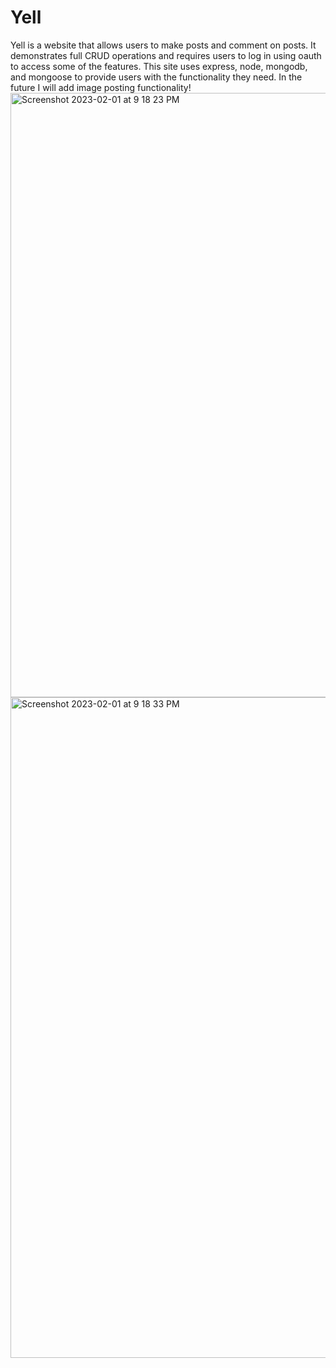 # Yell
Yell is a website that allows users to make posts and comment on posts. It demonstrates full CRUD operations and requires
users to log in using oauth to access some of the features.
This site uses express, node, mongodb, and mongoose to provide users with the functionality they need.
In the future I will add image posting functionality!<img width="967" alt="Screenshot 2023-02-01 at 9 18 23 PM" src="https://user-images.githubusercontent.com/110638501/216238322-29193466-b714-45c9-b162-df65916470df.png">
<img width="1057" alt="Screenshot 2023-02-01 at 9 18 33 PM" src="https://user-images.githubusercontent.com/110638501/216238357-321b275e-7f00-4bbc-858c-ce8e9ca7d6f4.png">
